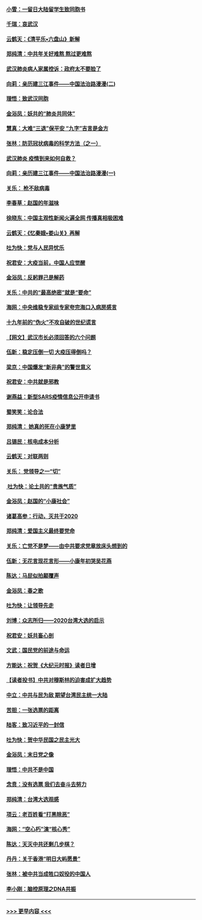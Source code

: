 #### [小雪：一留日大陆留学生致同胞书](../pages/nsc993/n11834624.md?t=02010401) 
#### [千瑞：哀武汉](../pages/nsc993/n11833647.md?t=02010401) 
#### [云鹤天：《清平乐▪六盘山》新解](../pages/nsc993/n11833611.md?t=02010401) 
#### [郑纯清：中共年关好难熬 熬过更难熬](../pages/nsc993/n11833489.md?t=02010401) 
#### [武汉肺炎病人家属控诉：政府太不要脸了](../pages/nsc993/n11833205.md?t=02010401) 
#### [向莉：亲历建三江事件——中国法治路漫漫(二)](../pages/nsc993/n11829102.md?t=02010401) 
#### [理悟：致武汉同胞](../pages/nsc993/n11831522.md?t=02010401) 
#### [金浴凤：妖共的“肺炎共同体”](../pages/nsc993/n11829448.md?t=02010401) 
#### [慧真：大难“三退”保平安 “九字”吉言是金方](../pages/nsc993/n11829501.md?t=02010401) 
#### [张林：防范冠状病毒的科学方法（之一）](../pages/nsc993/n11828618.md?t=02010401) 
#### [武汉肺炎 疫情到来如何自救？](../pages/nsc993/n11827632.md?t=02010401) 
#### [向莉：亲历建三江事件——中国法治路漫漫(一)](../pages/nsc993/n11827190.md?t=02010401) 
#### [关乐： 枪不敌病毒](../pages/nsc993/n11826746.md?t=02010401) 
#### [李春草：赵国的年滋味](../pages/nsc993/n11826321.md?t=02010401) 
#### [徐晓东：中国主观性新闻火遍全网 传播真相极困难](../pages/nsc993/n11826508.md?t=02010401) 
#### [云鹤天：《忆秦娥▪娄山关》再解](../pages/nsc993/n11824682.md?t=02010401) 
#### [吐为快：党与人民异忧乐](../pages/nsc993/n11824660.md?t=02010401) 
#### [祝君安：大疫当前，中国人应觉醒](../pages/nsc993/n11821946.md?t=02010401) 
#### [金浴凤：反躬罪己是解药](../pages/nsc993/n11820280.md?t=02010401) 
#### [关乐：中共的“最高绝密”就是“要命”](../pages/nsc993/n11816946.md?t=02010401) 
#### [海网：中央维稳专家组专家夸完海口入病房感言](../pages/nsc993/n11815138.md?t=02010401) 
#### [十九年前的“伪火”不攻自破的世纪谎言](../pages/nsc993/n11813238.md?t=02010401) 
#### [【网文】武汉市长必须回答的六个问题](../pages/nsc993/n11813848.md?t=02010401) 
#### [伍新：稳定压倒一切 大疫压得倒吗？](../pages/nsc993/n11812634.md?t=02010401) 
#### [梁京：中国爆发“新非典”的警世意义](../pages/nsc993/n11812554.md?t=02010401) 
#### [祝君安：中共就是邪教](../pages/nsc993/n11812431.md?t=02010401) 
#### [谢燕益：新型SARS疫情信息公开申请书](../pages/nsc993/n11808840.md?t=02010401) 
#### [蜀笑笑：论合法](../pages/nsc993/n11808064.md?t=02010401) 
#### [郑纯清： 她真的死在小康梦里](../pages/nsc993/n11806623.md?t=02010401) 
#### [吕锡民：核电成本分析](../pages/nsc993/n11806284.md?t=02010401) 
#### [云鹤天：对联两则](../pages/nsc993/n11805957.md?t=02010401) 
#### [关乐： 党领导之一“切”](../pages/nsc993/n11804505.md?t=02010401) 
#### [ 吐为快：论土共的“贵族气质”](../pages/nsc993/n11804490.md?t=02010401) 
#### [金浴凤：赵国的“小康社会”](../pages/nsc993/n11804452.md?t=02010401) 
#### [诸葛高参：行动，灭共于2020](../pages/nsc993/n11804120.md?t=02010401) 
#### [郑纯清：爱国主义最终要党命](../pages/nsc993/n11802197.md?t=02010401) 
#### [关乐：亡党不是梦——由中共要求党章放床头想到的](../pages/nsc993/n11802156.md?t=02010401) 
#### [伍新：无花言现花言形——小康年初哭吴花燕](../pages/nsc993/n11800044.md?t=02010401) 
#### [陈达：马屁似拍颠覆声](../pages/nsc993/n11800010.md?t=02010401) 
#### [金浴凤：春之歌](../pages/nsc993/n11797687.md?t=02010401) 
#### [吐为快：让领导先走](../pages/nsc993/n11797512.md?t=02010401) 
#### [刘博：众志所归——2020台湾大选的启示](../pages/nsc993/n11796878.md?t=02010401) 
#### [祝君安：妖共畜心剖](../pages/nsc993/n11794273.md?t=02010401) 
#### [文武：国民党的前途与命运](../pages/nsc993/n11794198.md?t=02010401) 
#### [方能达：祝贺《大纪元时报》读者日增](../pages/nsc993/n11793807.md?t=02010401) 
#### [【读者投书】中共对穆斯林的迫害成扩大趋势](../pages/nsc993/n11791371.md?t=02010401) 
#### [中立：中共与民为敌 期望台湾民主统一大陆](../pages/nsc993/n11790392.md?t=02010401) 
#### [苦胆：一张选票的距离](../pages/nsc993/n11788914.md?t=02010401) 
#### [陆客：致习近平的一封信](../pages/nsc993/n11788867.md?t=02010401) 
#### [吐为快：贺中华民国之民主光大](../pages/nsc993/n11788618.md?t=02010401) 
#### [金浴凤：末日党之像](../pages/nsc993/n11787475.md?t=02010401) 
#### [理悟：中共不是中国](../pages/nsc993/n11787463.md?t=02010401) 
#### [念贲：没有选票  我们去奋斗去努力](../pages/nsc993/n11787398.md?t=02010401) 
#### [郑纯清：台湾大选观感](../pages/nsc993/n11786210.md?t=02010401) 
#### [项云：老百姓看“打黑除恶”](../pages/nsc993/n11785398.md?t=02010401) 
#### [海网：“空心朽”演“核心秀”](../pages/nsc993/n11783874.md?t=02010401) 
#### [陈达：天灭中共还剩几步棋？](../pages/nsc993/n11783719.md?t=02010401) 
#### [丹丹：关于香港“明日大屿愿景”](../pages/nsc993/n11783273.md?t=02010401) 
#### [张林：被中共当成牲口奴役的中国人](../pages/nsc993/n11782397.md?t=02010401) 
#### [李小刚：脑控原理之DNA共振](../pages/nsc993/n11780962.md?t=02010401) 

----
#### [ >>> 更早内容 <<< ](../indexes/nsc993-earlier.md)
